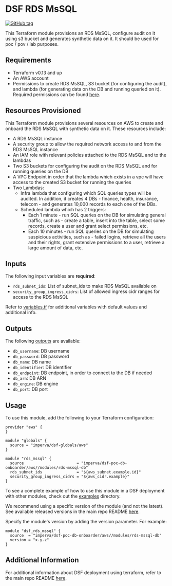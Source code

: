# DSF RDS MsSQL
[![GitHub tag](https://img.shields.io/github/v/tag/imperva/dsfkit.svg)](https://github.com/imperva/dsfkit/tags)

This Terraform module provisions an RDS MsSQL, configure audit on it using s3 bucket and generates synthetic data on it.
It should be used for poc / pov / lab purposes.

## Requirements
* Terraform v0.13 and up
* An AWS account
* Permissions to create RDS MsSQL, S3 bucket (for configuring the audit), and lambda (for generating data on the DB and running queried on it). Required permissions can be found [here](/permissions_samples/aws/OnboardMssqlRdsWithDataPermissions.txt).

## Resources Provisioned
This Terraform module provisions several resources on AWS to create and onboard the RDS MsSQL with synthetic data on it. These resources include:
* A RDS MsSQL instance
* A security group to allow the required network access to and from the RDS MsSQL instance
* An IAM role with relevant policies attached to the RDS MsSQL and to the lambdas
* Two S3 buckets for configuring the audit on the RDS MsSQL and for running queries on the DB
* A VPC Endpoint in order that the lambda which exists in a vpc will have access to the created S3 bucket for running the queries
* Two Lambdas: 
  * Infra lambda that configuring which SQL queries types will be audited. In addition, it creates 4 DBs - finance, health, insurance, telecom - and generates 10,000 records to each one of the DBs.
  * Scheduled lambda which has 2 triggers:
    * Each 1 minute - run SQL queries on the DB for simulating general traffic, such as - create a table, insert into the table, select some records, create a user and grant select permissions, etc.
    * Each 10 minutes - run SQL queries on the DB for simulating suspicious activities, such as - failed logins, retrieve all the users and their rights, grant extensive permissions to a user, retrieve a large amount of data, etc.


## Inputs

The following input variables are **required**:

* `rds_subnet_ids`: List of subnet_ids to make RDS MsSQL available on 
* `security_group_ingress_cidrs`: List of allowed ingress cidr ranges for access to the RDS MsSQL

Refer to [variables.tf](variables.tf) for additional variables with default values and additional info.

## Outputs

The following [outputs](outputs.tf) are available:

* `db_username`: DB username
* `db_password`: DB password
* `db_name`: DB name
* `db_identifier`: DB identifier
* `db_endpoint`: DB endpoint, in order to connect to the DB if needed
* `db_arn`: DB ARN
* `db_engine`: DB engine
* `db_port`: DB port

## Usage

To use this module, add the following to your Terraform configuration:

```
provider "aws" {
}

module "globals" {
  source = "imperva/dsf-globals/aws"
}

module "rds_mssql" {
  source                       = "imperva/dsf-poc-db-onboarder/aws//modules/rds-mssql-db"
  rds_subnet_ids               = "${aws_subnet.example.id}"
  security_group_ingress_cidrs = "${aws_cidr.example}"
}
```

To see a complete example of how to use this module in a DSF deployment with other modules, check out the [examples](../../../examples/) directory.

We recommend using a specific version of the module (and not the latest).
See available released versions in the main repo README [here](https://github.com/imperva/dsfkit#version-history).

Specify the module's version by adding the version parameter. For example:

```
module "dsf_rds_mssql" {
  source  = "imperva/dsf-poc-db-onboarder/aws//modules/rds-mssql-db"
  version = "x.y.z"
}
```

## Additional Information

For additional information about DSF deployment using terraform, refer to the main repo README [here](https://github.com/imperva/dsfkit/tree/1.7.10).